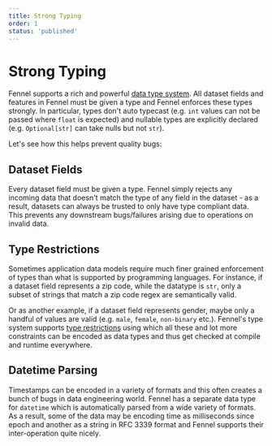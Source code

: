 ```yaml
---
title: Strong Typing
order: 1
status: 'published'
---
```


# Strong Typing

Fennel supports a rich and powerful [data type system](/api-reference/data-types/core-types). 
All dataset fields and features in Fennel must be given a type and Fennel 
enforces these types strongly. In particular, types don't auto typecast (e.g.
`int` values can not be passed where `float` is expected) and nullable types
are explicitly declared (e.g. `Optional[str]` can take nulls but not `str`).

Let's see how this helps prevent quality bugs:

## Dataset Fields

Every dataset field must be given a type. Fennel simply rejects any incoming data
that doesn't match the type of any field in the dataset - as a result, datasets
can always be trusted to only have type compliant data. This prevents any downstream
bugs/failures arising due to operations on invalid data.


## Type Restrictions

Sometimes application data models require much finer grained enforcement of types
than what is supported by programming languages. For instance, if a dataset field
represents a zip code, while the datatype is `str`, only a subset of strings that
match a zip code regex are semantically valid. 

Or as another example, if a dataset field represents gender, maybe only a 
handful of values are valid (e.g. `male`, `female`, `non-binary` etc.). Fennel's 
type system supports [type restrictions](/api-reference/data-types/type-restrictions)
using which all these and lot more constraints can be encoded as data types and 
thus get checked at compile and runtime everywhere.


## Datetime Parsing

Timestamps can be encoded in a variety of formats and this often creates a bunch of
bugs in data engineering world. Fennel has a separate data type for `datetime` which
is automatically parsed from a wide variety of formats. As a result, some of the data
may be encoding time as milliseconds since epoch and another as a string in RFC 3339
format and Fennel supports their inter-operation quite nicely.